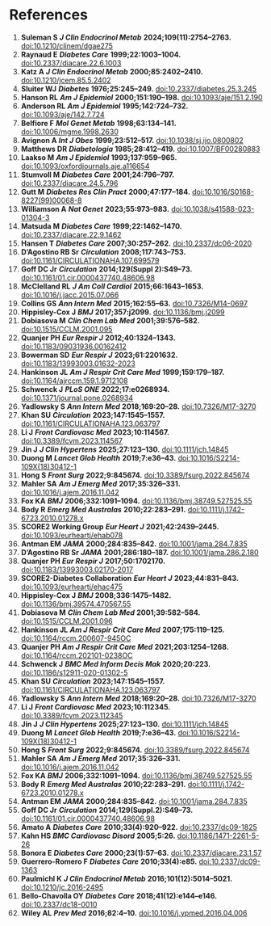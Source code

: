 # References

1. **Suleman S** ***J Clin Endocrinol Metab*** **2024;109(11):2754–2763.** [doi:10.1210/clinem/dgae275](https://doi.org/10.1210/clinem/dgae275)
2. **Raynaud E** ***Diabetes Care*** **1999;22:1003–1004.** [doi:10.2337/diacare.22.6.1003](https://doi.org/10.2337/diacare.22.6.1003)
3. **Katz A** ***J Clin Endocrinol Metab*** **2000;85:2402–2410.** [doi:10.1210/jcem.85.5.2402](https://doi.org/10.1210/jcem.85.5.2402)
4. **Sluiter WJ** ***Diabetes*** **1976;25:245–249.** [doi:10.2337/diabetes.25.3.245](https://doi.org/10.2337/diabetes.25.4.245)
5. **Hanson RL** ***Am J Epidemiol*** **2000;151:190–198.** [doi:10.1093/aje/151.2.190](https://doi.org/10.1093/aje/151.2.190)
6. **Anderson RL** ***Am J Epidemiol*** **1995;142:724–732.** [doi:10.1093/aje/142.7.724](https://doi.org/10.1093/aje/142.7.724)
7. **Belfiore F** ***Mol Genet Metab*** **1998;63:134–141.** [doi:10.1006/mgme.1998.2630](https://doi.org/10.1006/mgme.1998.2630)
8. **Avignon A** ***Int J Obes*** **1999;23:512–517.** [doi:10.1038/sj.ijo.0800802](https://doi.org/10.1038/sj.ijo.0800802)
9. **Matthews DR** ***Diabetologia*** **1985;28:412–419.** [doi:10.1007/BF00280883](https://doi.org/10.1007/BF00280883)
10. **Laakso M** ***Am J Epidemiol*** **1993;137:959–965.** [doi:10.1093/oxfordjournals.aje.a116654](https://doi.org/10.1093/oxfordjournals.aje.a116654)
11. **Stumvoll M** ***Diabetes Care*** **2001;24:796–797.** [doi:10.2337/diacare.24.5.796](https://doi.org/10.2337/diacare.24.5.796)
12. **Gutt M** ***Diabetes Res Clin Pract*** **2000;47:177–184.** [doi:10.1016/S0168-8227(99)00068-8](https://doi.org/10.1016/S0168-8227%2899%2900068-8)
13. **Williamson A** ***Nat Genet*** **2023;55:973–983.** [doi:10.1038/s41588-023-01304-3](https://doi.org/10.1038/s41588-023-01408-9)
14. **Matsuda M** ***Diabetes Care*** **1999;22:1462–1470.** [doi:10.2337/diacare.22.9.1462](https://doi.org/10.2337/diacare.22.9.1462)
15. **Hansen T** ***Diabetes Care*** **2007;30:257–262.** [doi:10.2337/dc06-2020](https://doi.org/10.2337/dc06-1240)
16. **D’Agostino RB Sr** ***Circulation*** **2008;117:743–753.** [doi:10.1161/CIRCULATIONAHA.107.699579](https://doi.org/10.1161/CIRCULATIONAHA.107.699579)
17. **Goff DC Jr** ***Circulation*** **2014;129(Suppl 2)\:S49–73.** [doi:10.1161/01.cir.0000437740.48606.98](https://doi.org/10.1161/01.cir.0000437741.48606.98)
18. **McClelland RL** ***J Am Coll Cardiol*** **2015;66:1643–1653.** [doi:10.1016/j.jacc.2015.07.066](https://doi.org/10.1016/j.jacc.2015.07.066)
19. **Collins GS** ***Ann Intern Med*** **2015;162:55–63.** [doi:10.7326/M14-0697](https://doi.org/10.7326/M14-0697)
20. **Hippisley-Cox J** ***BMJ*** **2017;357\:j2099.** [doi:10.1136/bmj.j2099](https://doi.org/10.1136/bmj.j2099)
21. **Dobiasova M** ***Clin Chem Lab Med*** **2001;39:576–582.** [doi:10.1515/CCLM.2001.095](https://doi.org/10.1515/CCLM.2001.095)
22. **Quanjer PH** ***Eur Respir J*** **2012;40:1324–1343.** [doi:10.1183/09031936.00162412](https://doi.org/10.1183/09031936.00162412)
23. **Bowerman SD** ***Eur Respir J*** **2023;61:2201632.** [doi:10.1183/13993003.01632-2023](https://doi.org/10.1183/13993003.01632-2023)
24. **Hankinson JL** ***Am J Respir Crit Care Med*** **1999;159:179–187.** [doi:10.1164/ajrccm.159.1.9712108](https://doi.org/10.1164/ajrccm.159.1.9712108)
25. **Schwenck J** ***PLoS ONE*** **2022;17\:e0268934.** [doi:10.1371/journal.pone.0268934](https://doi.org/10.1371/journal.pone.0268934)
26. **Yadlowsky S** ***Ann Intern Med*** **2018;169:20–28.** [doi:10.7326/M17-3270](https://doi.org/10.7326/M17-3270)
27. **Khan SU** ***Circulation*** **2023;147:1545–1557.** [doi:10.1161/CIRCULATIONAHA.123.063797](https://doi.org/10.1161/CIRCULATIONAHA.123.063797)
28. **Li J** ***Front Cardiovasc Med*** **2023;10:114567.** [doi:10.3389/fcvm.2023.114567](https://doi.org/10.3389/fcvm.2023.114567)
29. **Jin J** ***J Clin Hypertens*** **2025;27:123–130.** [doi:10.1111/jch.14845](https://doi.org/10.1111/jch.14845)
30. **Duong M** ***Lancet Glob Health*** **2019;7\:e36–43.** [doi:10.1016/S2214-109X(18)30412-1](https://doi.org/10.1016/S2214-109X(19)30070-1)
31. **Hong S** ***Front Surg*** **2022;9:845674.** [doi:10.3389/fsurg.2022.845674](https://doi.org/10.3389/fsurg.2022.845674)
32. **Mahler SA** ***Am J Emerg Med*** **2017;35:326–331.** [doi:10.1016/j.ajem.2016.11.042](https://doi.org/10.1016/j.ajem.2016.11.042)
33. **Fox KA** ***BMJ*** **2006;332:1091–1094.** [doi:10.1136/bmj.38749.527525.55](https://doi.org/10.1136/bmj.38749.527525.55)
34. **Body R** ***Emerg Med Australas*** **2010;22:283–291.** [doi:10.1111/j.1742-6723.2010.01278.x](https://doi.org/10.1111/j.1742-6723.2010.01278.x)
35. **SCORE2 Working Group** ***Eur Heart J*** **2021;42:2439–2445.** [doi:10.1093/eurheartj/ehab078](https://doi.org/10.1093/eurheartj/ehab078)
36. **Antman EM** ***JAMA*** **2000;284:835–842.** [doi:10.1001/jama.284.7.835](https://doi.org/10.1001/jama.284.7.835)
37. **D’Agostino RB Sr** ***JAMA*** **2001;286:180–187.** [doi:10.1001/jama.286.2.180](https://doi.org/10.1001/jama.286.2.180)
38. **Quanjer PH** ***Eur Respir J*** **2017;50:1702170.** [doi:10.1183/13993003.02170-2017](https://doi.org/10.1183/13993003.02170-2017)
39. **SCORE2-Diabetes Collaboration** ***Eur Heart J*** **2023;44:831–843.** [doi:10.1093/eurheartj/ehac475](https://doi.org/10.1093/eurheartj/ehac475)
40. **Hippisley-Cox J** ***BMJ*** **2008;336:1475–1482.** [doi:10.1136/bmj.39574.470567.55](https://doi.org/10.1136/bmj.39574.470567.55)
41. **Dobiasova M** ***Clin Chem Lab Med*** **2001;39:582–584.** [doi:10.1515/CCLM.2001.096](https://doi.org/10.1515/CCLM.2001.096)
42. **Hankinson JL** ***Am J Respir Crit Care Med*** **2007;175:119–125.** [doi:10.1164/rccm.200607-945OC](https://doi.org/10.1164/rccm.200607-945OC)
43. **Quanjer PH** ***Am J Respir Crit Care Med*** **2021;203:1254–1268.** [doi:10.1164/rccm.202101-0238OC](https://doi.org/10.1164/rccm.202101-0238OC)
44. **Schwenck J** ***BMC Med Inform Decis Mak*** **2020;20:223.** [doi:10.1186/s12911-020-01302-5](https://doi.org/10.1186/s12911-020-01302-5)
45. **Khan SU** ***Circulation*** **2023;147:1545–1557.** [doi:10.1161/CIRCULATIONAHA.123.063797](https://doi.org/10.1161/CIRCULATIONAHA.123.063797)
46. **Yadlowsky S** ***Ann Intern Med*** **2018;169:20–28.** [doi:10.7326/M17-3270](https://doi.org/10.7326/M17-3270)
47. **Li J** ***Front Cardiovasc Med*** **2023;10:112345.** [doi:10.3389/fcvm.2023.112345](https://doi.org/10.3389/fcvm.2023.112345)
48. **Jin J** ***J Clin Hypertens*** **2025;27:123–130.** [doi:10.1111/jch.14845](https://doi.org/10.1111/jch.14845)
49. **Duong M** ***Lancet Glob Health*** **2019;7\:e36–43.** [doi:10.1016/S2214-109X(18)30412-1](https://doi.org/10.1016/S2214-109X%2818%2930412-1)
50. **Hong S** ***Front Surg*** **2022;9:845674.** [doi:10.3389/fsurg.2022.845674](https://doi.org/10.3389/fsurg.2022.845674)
51. **Mahler SA** ***Am J Emerg Med*** **2017;35:326–331.** [doi:10.1016/j.ajem.2016.11.042](https://doi.org/10.1016/j.ajem.2016.11.042)
52. **Fox KA** ***BMJ*** **2006;332:1091–1094.** [doi:10.1136/bmj.38749.527525.55](https://doi.org/10.1136/bmj.38749.527525.55)
53. **Body R** ***Emerg Med Australas*** **2010;22:283–291.** [doi:10.1111/j.1742-6723.2010.01278.x](https://doi.org/10.1111/j.1742-6723.2010.01278.x)
54. **Antman EM** ***JAMA*** **2000;284:835–842.** [doi:10.1001/jama.284.7.835](https://doi.org/10.1001/jama.284.7.835)
55. **Goff DC Jr** ***Circulation*** **2014;129(Suppl.2)\:S49–73.** [doi:10.1161/01.cir.0000437740.48606.98](https://doi.org/10.1161/01.cir.0000437740.48606.98)
56. **Amato A** ***Diabetes Care*** **2010;33(4):920–922.** [doi:10.2337/dc09-1825](https://doi.org/10.2337/dc09-1825)
57. **Kahn HS** ***BMC Cardiovasc Disord*** **2005;5:26.** [doi:10.1186/1471-2261-5-26](https://doi.org/10.1186/1471-2261-5-26)
58. **Bonora E** ***Diabetes Care*** **2000;23(1):57–63.** [doi:10.2337/diacare.23.1.57](https://doi.org/10.2337/diacare.23.1.57)
59. **Guerrero-Romero F** ***Diabetes Care*** **2010;33(4)\:e85.** [doi:10.2337/dc09-1363](https://doi.org/10.2337/diacare.26.4.1147)
60. **Paulmichl K** ***J Clin Endocrinol Metab*** **2016;101(12):5014–5021.** [doi:10.1210/jc.2016-2495](https://doi.org/10.1210/jc.2016-2495)
61. **Bello-Chavolla OY** ***Diabetes Care*** **2018;41(12)\:e144–e146.** [doi:10.2337/dc18-0010](https://doi.org/10.2337/dc18-0010)
62. **Wiley AL** ***Prev Med*** **2016;82:4–10.** [doi:10.1016/j.ypmed.2016.04.006](https://doi.org/10.1016/j.ypmed.2016.04.006)
